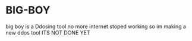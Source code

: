 # BIG-BOY
big boy is a Ddosing tool no more internet stoped working so im making a new ddos tool ITS NOT DONE YET
